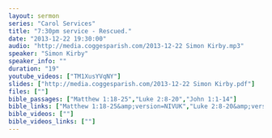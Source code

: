 ```yaml
---
layout: sermon
series: "Carol Services"
title: "7:30pm service - Rescued."
date: "2013-12-22 19:30:00"
audio: "http://media.coggesparish.com/2013-12-22 Simon Kirby.mp3"
speaker: "Simon Kirby"
speaker_info: ""
duration: "19"
youtube_videos: ["TM1XusYVqNY"]
slides: ["http://media.coggesparish.com/2013-12-22 Simon Kirby.pdf"]
files: [""]
bible_passages: ["Matthew 1:18-25","Luke 2:8-20","John 1:1-14"]
bible_links: ["Matthew 1:18-25&amp;version=NIVUK","Luke 2:8-20&amp;version=NIVUK","John 1:1-14&amp;version=NIVUK"]
bible_videos: [""]
bible_videos_links: [""]
---
```

